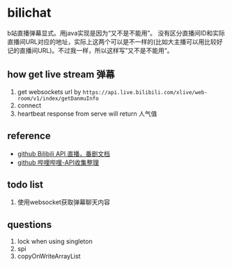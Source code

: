 # bilichat
b站直播弹幕显式。用java实现是因为“又不是不能用”。
没有区分直播间ID和实际直播间URL对应的地址，实际上这两个可以是不一样的(比如大主播可以用比较好记的直播间URL)。不过我一样，所以这样写”又不是不能用“。

## how get live stream 弹幕
1. get websockets url by `https://api.live.bilibili.com/xlive/web-room/v1/index/getDanmuInfo`
2. connect
3. heartbeat response from serve will return 人气值

## reference
* [github Bilibili API 直播，番剧文档](https://github.com/lovelyyoshino/Bilibili-Live-API)
* [github 哔哩哔哩-API收集整理](https://github.com/SocialSisterYi/bilibili-API-collect)

## todo list
1. 使用websocket获取弹幕聊天内容

## questions
1. lock when using singleton 
2. spi
3. copyOnWriteArrayList

